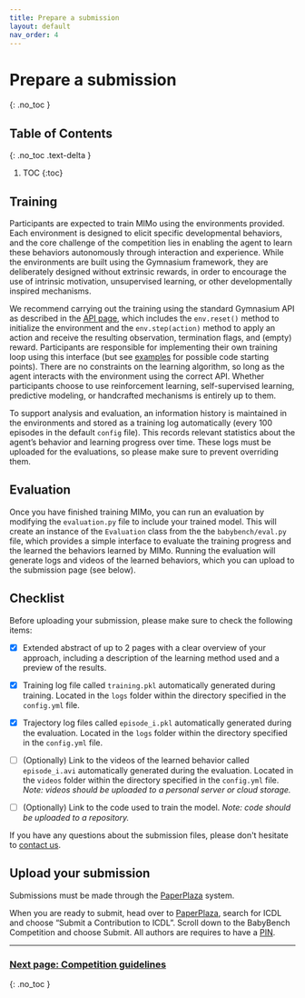 ```yaml
---
title: Prepare a submission
layout: default
nav_order: 4
---
```


# Prepare a submission
{: .no_toc }

## Table of Contents
{: .no_toc .text-delta }

1. TOC
{:toc}


## Training

Participants are expected to train MIMo using the environments provided. Each environment is designed to elicit specific developmental behaviors, and the core challenge of the competition lies in enabling the agent to learn these behaviors autonomously through interaction and experience. While the environments are built using the Gymnasium framework, they are deliberately designed without extrinsic rewards, in order to encourage the use of intrinsic motivation, unsupervised learning, or other developmentally inspired mechanisms.

We recommend carrying out the training using the standard Gymnasium API as described in the [API page](api), which includes the `env.reset()` method to initialize the environment and the `env.step(action)` method to apply an action and receive the resulting observation, termination flags, and (empty) reward. Participants are responsible for implementing their own training loop using this interface (but see [examples](start/#examples/) for possible code starting points). There are no constraints on the learning algorithm, so long as the agent interacts with the environment using the correct API. Whether participants choose to use reinforcement learning, self-supervised learning, predictive modeling, or handcrafted mechanisms is entirely up to them.

To support analysis and evaluation, an information history is maintained in the environments and stored as a training log automatically (every 100 episodes in the default `config` file). This records relevant statistics about the agent’s behavior and learning progress over time. These logs must be uploaded for the evaluations, so please make sure to prevent overriding them. 


## Evaluation

Once you have finished training MIMo, you can run an evaluation by modifying the ``evaluation.py`` file to include your trained model. This will create an instance of the `Evaluation` class from the the ``babybench/eval.py`` file,  which provides a simple interface to evaluate the training progress and the learned the behaviors learned by MIMo. Running the evaluation will generate logs and videos of the learned behaviors, which you can upload to the submission page (see below).


## Checklist

Before uploading your submission, please make sure to check the following items:

- [x] Extended abstract of up to 2 pages with a clear overview of your approach, including a description of the learning method used and a preview of the results.

- [x] Training log file called `training.pkl` automatically generated during training. Located in the `logs` folder within the directory specified in the `config.yml` file.

- [x] Trajectory log files called `episode_i.pkl` automatically generated during the evaluation. Located in the `logs` folder within the directory specified in the `config.yml` file.

- [ ] (Optionally) Link to the videos of the learned behavior called `episode_i.avi` automatically generated during the evaluation. Located in the `videos` folder within the directory specified in the `config.yml` file. *Note: videos should be uploaded to a personal server or cloud storage.*

- [ ] (Optionally) Link to the code used to train the model. *Note: code should be uploaded to a repository.*

If you have any questions about the submission files, please don't hesitate to [contact us](mailto:fcomlop@gmail.com).



## Upload your submission

Submissions must be made through the [PaperPlaza](https://ras.papercept.net/) system.

When you are ready to submit, head over to [PaperPlaza](https://ras.papercept.net/), search for ICDL and choose “Submit a Contribution to ICDL”. Scroll down to the BabyBench Competition and choose Submit. All authors are requires to have a [PIN](https://ras.papercept.net/conferences/scripts/pinwizard.pl).

---

### [Next page: Competition guidelines](../competition)
{: .no_toc }